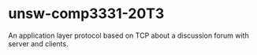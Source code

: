 # unsw-comp3331-20T3 
An application layer protocol based on TCP about a discussion forum with server and clients.
